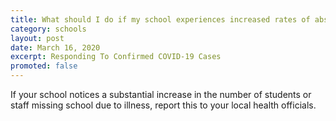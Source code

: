 ```yaml
---
title: What should I do if my school experiences increased rates of absenteeism?
category: schools
layout: post
date: March 16, 2020
excerpt: Responding To Confirmed COVID-19 Cases
promoted: false
---
```


If your school notices a substantial increase in the number of students or staff missing school due to illness, report this to your local health officials.
